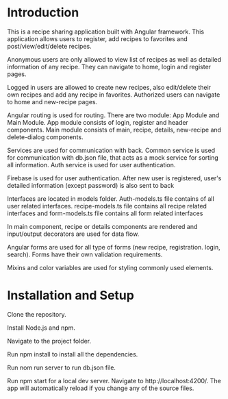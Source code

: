 # Introduction

This is a recipe sharing application built with Angular framework. This application allows users to register, add recipes to favorites and post/view/edit/delete recipes.

Anonymous users are only allowed to view list of recipes as well as detailed information of any recipe. They can navigate to home, login and register pages.

Logged in users are allowed to create new recipes, also edit/delete their own recipes and add any recipe in favorites. Authorized users can navigate to home and new-recipe pages.

Angular routing is used for routing. There are two module: App Module and Main Module. App module consists of login, register and header components. Main module consists of main, recipe, details, new-recipe and delete-dialog components.

Services are used for communication with back. Common service is used for communication with db.json file, that acts as a mock service for sorting all information. Auth service is used for user authentication.

Firebase is used for user authentication. After new user is registered, user's detailed information (except password) is also sent to back

Interfaces are located in models folder. Auth-models.ts file contains of all user related interfaces. recipe-models.ts file contains all recipe related interfaces and form-models.ts file contains all form related interfaces

In main component, recipe or details components are rendered and input/output decorators are used for data flow.

Angular forms are used for all type of forms (new recipe, registration. login, search). Forms have their own validation requirements.

Mixins and color variables are used for styling commonly used elements.

# Installation and Setup

Clone the repository.

Install Node.js and npm.

Navigate to the project folder.

Run npm install to install all the dependencies.

Run nom run server to run db.json file.

Run npm start for a local dev server. Navigate to http://localhost:4200/. The app will automatically reload if you change any of the source files.
